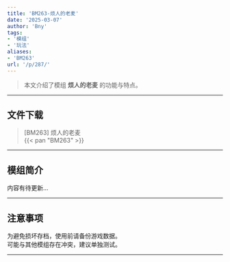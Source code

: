 ```yaml
---
title: 'BM263-烦人的老麦'
date: '2025-03-07'
author: 'Bny'
tags:
- '模组'
- '玩法'
aliases:
- 'BM263'
url: '/p/287/'
---
```


> 本文介绍了模组 **烦人的老麦** 的功能与特点。

---

## 文件下载

> [BM263] 烦人的老麦  
{{< pan "BM263" >}}  

---

## 模组简介

>  
内容有待更新...  

---

## 注意事项

>  
为避免损坏存档，使用前请备份游戏数据。  
可能与其他模组存在冲突，建议单独测试。  

---

